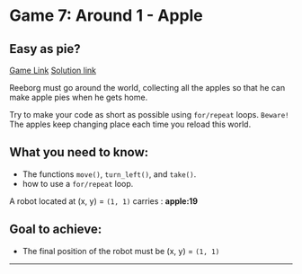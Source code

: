 # Game 7: Around 1 - Apple
  
## Easy as pie?  
[Game Link](https://reeborg.ca/reeborg.html?lang=en&mode=python&menu=worlds%2Fmenus%2Freeborg_intro_en.json&name=Around%201%20-%20apple&url=worlds%2Ftutorial_en%2Faround1c.json)
[Solution link](around1_apple.py)

Reeborg must go around the world, collecting all the apples so that he can make apple pies when he gets home.

Try to make your code as short as possible using `for/repeat` loops. `Beware!` The apples keep changing place each time you reload this world.

## What you need to know:  
  - The functions `move()`, `turn_left()`, and `take()`.
  - how to use a `for/repeat` loop.

A robot located at (x, y) = `(1, 1)` carries :
**apple:19**

## Goal to achieve:  
  - The final position of the robot must be (x, y) = `(1, 1)`

---